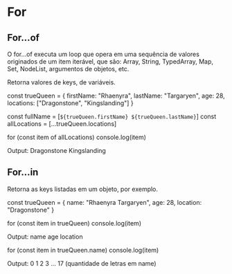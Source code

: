 # For

## For...of

O for...of executa um loop que opera em uma sequência de valores originados de um item iterável, que são: Array, String, TypedArray, Map, Set, NodeList, argumentos de objetos, etc.

Retorna valores de keys, de variáveis.

const trueQueen = {
    firstName: "Rhaenyra",
    lastName: "Targaryen",
    age: 28,
    locations: ["Dragonstone", "Kingslanding"]
}

const fullName = [`${trueQueen.firstName} ${trueQueen.lastName}`]
const allLocations = [...trueQueen.locations]

for (const item of allLocations)
    console.log(item)

Output:
Dragonstone
Kingslanding

## For...in

Retorna as keys listadas em um objeto, por exemplo.

const trueQueen = {
    name: "Rhaenyra Targaryen",
    age: 28,
    location: "Dragonstone"
}

for (const item in trueQueen)
    console.log(item)

Output:
name
age
location

for (const item in trueQueen.name)
    console.log(item)

Output: 0 1 2 3 ... 17 (quantidade de letras em name)
